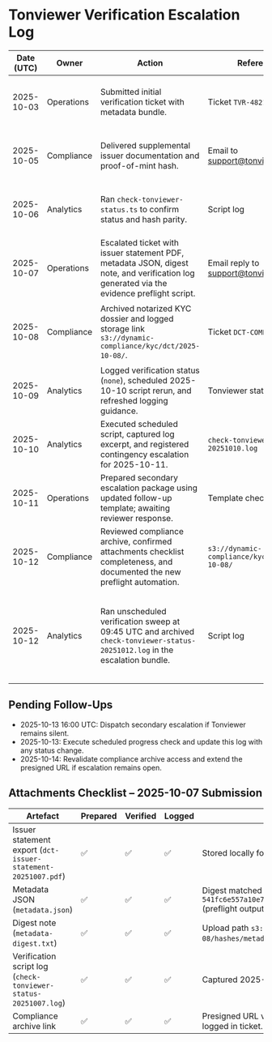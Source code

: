 # Tonviewer Verification Escalation Log

| Date (UTC) | Owner      | Action                                                                                                    | Reference                                     | Outcome                                             |
| ---------- | ---------- | --------------------------------------------------------------------------------------------------------- | --------------------------------------------- | ---------------------------------------------------- |
| 2025-10-03 | Operations | Submitted initial verification ticket with metadata bundle.                                               | Ticket `TVR-4821`                             | Acknowledged by Tonviewer support; verification pending. |
| 2025-10-05 | Compliance | Delivered supplemental issuer documentation and proof-of-mint hash.                                      | Email to support@tonviewer.com                | Awaiting confirmation that documents were received. |
| 2025-10-06 | Analytics  | Ran `check-tonviewer-status.ts` to confirm status and hash parity.                                        | Script log                                    | Jetton still unverified (`none`). Follow-up required. |
| 2025-10-07 | Operations | Escalated ticket with issuer statement PDF, metadata JSON, digest note, and verification log generated via the evidence preflight script. | Email reply to support@tonviewer.com          | Auto-response confirmed receipt; manual review pending. |
| 2025-10-08 | Compliance | Archived notarized KYC dossier and logged storage link `s3://dynamic-compliance/kyc/dct/2025-10-08/`.   | Ticket `DCT-COMP-2025-118`                    | Archive verified; access recorded in escalation notes. |
| 2025-10-09 | Analytics  | Logged verification status (`none`), scheduled 2025-10-10 script rerun, and refreshed logging guidance.   | Tonviewer status report                       | Verification unchanged; rerun queued.                |
| 2025-10-10 | Analytics  | Executed scheduled script, captured log excerpt, and registered contingency escalation for 2025-10-11.    | `check-tonviewer-status-20251010.log`         | Verification still `none`; escalation prep continues. |
| 2025-10-11 | Operations | Prepared secondary escalation package using updated follow-up template; awaiting reviewer response.      | Template checklist                            | Standing by for Tonviewer verdict before dispatch. |
| 2025-10-12 | Compliance | Reviewed compliance archive, confirmed attachments checklist completeness, and documented the new preflight automation. | `s3://dynamic-compliance/kyc/dct/2025-10-08/` | No gaps found; archive remains accessible.          |
| 2025-10-12 | Analytics  | Ran unscheduled verification sweep at 09:45 UTC and archived `check-tonviewer-status-20251012.log` in the escalation bundle. | Script log                                    | Flag still `none`; Tonapi now reports 30 holders; escalation window shifted to 2025-10-13 16:00 UTC. |

## Pending Follow-Ups

- 2025-10-13 16:00 UTC: Dispatch secondary escalation if Tonviewer remains silent.
- 2025-10-13: Execute scheduled progress check and update this log with any status change.
- 2025-10-14: Revalidate compliance archive access and extend the presigned URL if escalation remains open.

## Attachments Checklist – 2025-10-07 Submission

| Artefact                                                        | Prepared | Verified | Logged | Notes                                                                                         |
| --------------------------------------------------------------- | -------- | -------- | ------ | --------------------------------------------------------------------------------------------- |
| Issuer statement export (`dct-issuer-statement-20251007.pdf`)   | ✅       | ✅       | ✅     | Stored locally for dispatch and hash recorded in log.                                        |
| Metadata JSON (`metadata.json`)                                 | ✅       | ✅       | ✅     | Digest matched `541fc6e557a10e703a1568da31b3a97078907cd1391cfae61e5d1df01227c3a5` (preflight output). |
| Digest note (`metadata-digest.txt`)                             | ✅       | ✅       | ✅     | Upload path `s3://dynamic-compliance/kyc/dct/2025-10-08/hashes/metadata-digest.txt` (preflight script). |
| Verification script log (`check-tonviewer-status-20251007.log`) | ✅       | ✅       | ✅     | Captured 2025-10-07 15:59 UTC with flag `none`; stored in `logs/`.                           |
| Compliance archive link                                         | ✅       | ✅       | ✅     | Presigned URL valid through 2025-10-14 00:00 UTC; access logged in ticket.                    |
